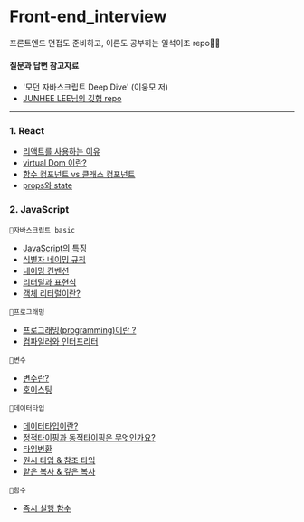 # Front-end_interview
프론트엔드 면접도 준비하고, 이론도 공부하는 일석이조 repo🙋‍♀️

#### 질문과 답변 참고자료
- '모던 자바스크립트 Deep Dive' (이웅모 저)
- [JUNHEE LEE님의 깃헙 repo](https://github.com/junh0328/prepare_frontend_interview/)

----

### 1. React
- [리액트를 사용하는 이유](https://github.com/yyeonggg/Front-end_interview/blob/main/React/%EB%A6%AC%EC%95%A1%ED%8A%B8%EB%A5%BC_%EC%82%AC%EC%9A%A9%ED%95%98%EB%8A%94_%EC%9D%B4%EC%9C%A0.md)
- [virtual Dom 이란?](https://github.com/root-zero-o/Front-end_interview/blob/main/React/virtual_DOM.md)
- [함수 컴포넌트 vs 클래스 컴포넌트](https://github.com/root-zero-o/Front-end_interview/blob/main/React/%ED%95%A8%EC%88%98%2C%ED%81%B4%EB%9E%98%EC%8A%A4%ED%98%95_component.md)
- [props와 state](https://github.com/root-zero-o/Front-end_interview/blob/main/React/props_state.md)

### 2. JavaScript

```🎈자바스크립트 basic```
- [JavaScript의 특징](https://github.com/yyeonggg/Front-end_interview/blob/main/JavaScript/JavaScript%EC%9D%98_%ED%8A%B9%EC%A7%95.md)
- [식별자 네이밍 규칙](https://github.com/yyeonggg/Front-end_interview/blob/main/JavaScript/%EC%8B%9D%EB%B3%84%EC%9E%90_%EB%84%A4%EC%9D%B4%EB%B0%8D_%EA%B7%9C%EC%B9%99.md)
- [네이밍 컨벤션](https://github.com/yyeonggg/Front-end_interview/blob/main/JavaScript/%EB%84%A4%EC%9D%B4%EB%B0%8D_%EC%BB%A8%EB%B2%A4%EC%85%98.md)
- [리터럴과 표현식](https://github.com/root-zero-o/Front-end_interview/blob/main/JavaScript/%EB%A6%AC%ED%84%B0%EB%9F%B4%EA%B3%BC_%ED%91%9C%ED%98%84%EC%8B%9D.md)
- [객체 리터럴이란?](https://github.com/root-zero-o/Front-end_interview/blob/main/JavaScript/object-literal.md)

```🎈프로그래밍```
- [프로그래밍(programming)이란 ?](https://github.com/root-zero-o/Front-end_interview/blob/main/JavaScript/%ED%94%84%EB%A1%9C%EA%B7%B8%EB%9E%98%EB%B0%8D/%ED%94%84%EB%A1%9C%EA%B7%B8%EB%9E%98%EB%B0%8D%EC%9D%B4%EB%9E%80%3F.md)
- [컴파일러와 인터프리터](https://github.com/root-zero-o/Front-end_interview/blob/main/JavaScript/%ED%94%84%EB%A1%9C%EA%B7%B8%EB%9E%98%EB%B0%8D/%EC%BB%B4%ED%8C%8C%EC%9D%BC%EB%9F%AC%2C%EC%9D%B8%ED%84%B0%ED%94%84%EB%A6%AC%ED%84%B0.md)

```🎈변수```
- [변수란?](https://github.com/root-zero-o/Front-end_interview/blob/main/JavaScript/%EB%B3%80%EC%88%98/%EB%B3%80%EC%88%98%EB%9E%80%3F.md)
- [호이스팅](https://github.com/root-zero-o/Front-end_interview/blob/main/JavaScript/%EB%B3%80%EC%88%98/%ED%98%B8%EC%9D%B4%EC%8A%A4%ED%8C%85.md)

```🎈데이터타입```
- [데이터타입이란?](https://github.com/root-zero-o/Front-end_interview/blob/main/JavaScript/%EB%8D%B0%EC%9D%B4%ED%84%B0%ED%83%80%EC%9E%85/%EB%8D%B0%EC%9D%B4%ED%84%B0%ED%83%80%EC%9E%85%EC%9D%B4%EB%9E%80%3F.md)
- [정적타이핑과 동적타이핑은 무엇인가요?](https://github.com/yyeonggg/Front-end_interview/blob/main/JavaScript/%EC%A0%95%EC%A0%81_%EB%8F%99%EC%A0%81%ED%83%80%EC%9D%B4%ED%95%91.md)
- [타입변환](https://github.com/root-zero-o/Front-end_interview/blob/main/JavaScript/%EB%8D%B0%EC%9D%B4%ED%84%B0%ED%83%80%EC%9E%85/%ED%83%80%EC%9E%85%EB%B3%80%ED%99%98.md)
- [원시 타입 & 참조 타입](https://github.com/root-zero-o/Front-end_interview/blob/main/JavaScript/%EB%8D%B0%EC%9D%B4%ED%84%B0%ED%83%80%EC%9E%85/primitive_object_type.md)
- [얕은 복사 & 깊은 복사](https://github.com/root-zero-o/Front-end_interview/blob/main/JavaScript/%EB%8D%B0%EC%9D%B4%ED%84%B0%ED%83%80%EC%9E%85/shallow_deep_copy.md)

```🎈함수```
- [즉시 실행 함수](https://github.com/root-zero-o/Front-end_interview/blob/main/JavaScript/%ED%95%A8%EC%88%98/%EC%A6%89%EC%8B%9C%EC%8B%A4%ED%96%89%ED%95%A8%EC%88%98.md)



